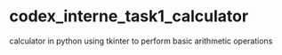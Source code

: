 # codex_interne_task1_calculator
calculator in python using tkinter to perform basic arithmetic operations
